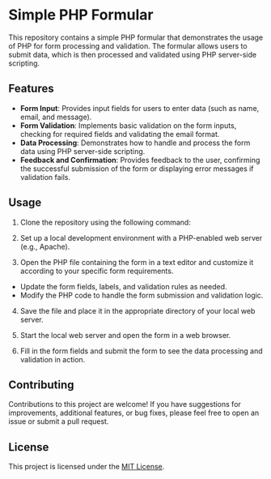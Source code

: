 # Simple PHP Formular

This repository contains a simple PHP formular that demonstrates the usage of PHP for form processing and validation. The formular allows users to submit data, which is then processed and validated using PHP server-side scripting.

## Features
- **Form Input**: Provides input fields for users to enter data (such as name, email, and message).
- **Form Validation**: Implements basic validation on the form inputs, checking for required fields and validating the email format.
- **Data Processing**: Demonstrates how to handle and process the form data using PHP server-side scripting.
- **Feedback and Confirmation**: Provides feedback to the user, confirming the successful submission of the form or displaying error messages if validation fails.

## Usage
1. Clone the repository using the following command:
2. Set up a local development environment with a PHP-enabled web server (e.g., Apache).

3. Open the PHP file containing the form in a text editor and customize it according to your specific form requirements.
- Update the form fields, labels, and validation rules as needed.
- Modify the PHP code to handle the form submission and validation logic.

4. Save the file and place it in the appropriate directory of your local web server.

5. Start the local web server and open the form in a web browser.

6. Fill in the form fields and submit the form to see the data processing and validation in action.

## Contributing
Contributions to this project are welcome! If you have suggestions for improvements, additional features, or bug fixes, please feel free to open an issue or submit a pull request.

## License
This project is licensed under the [MIT License](LICENSE).
